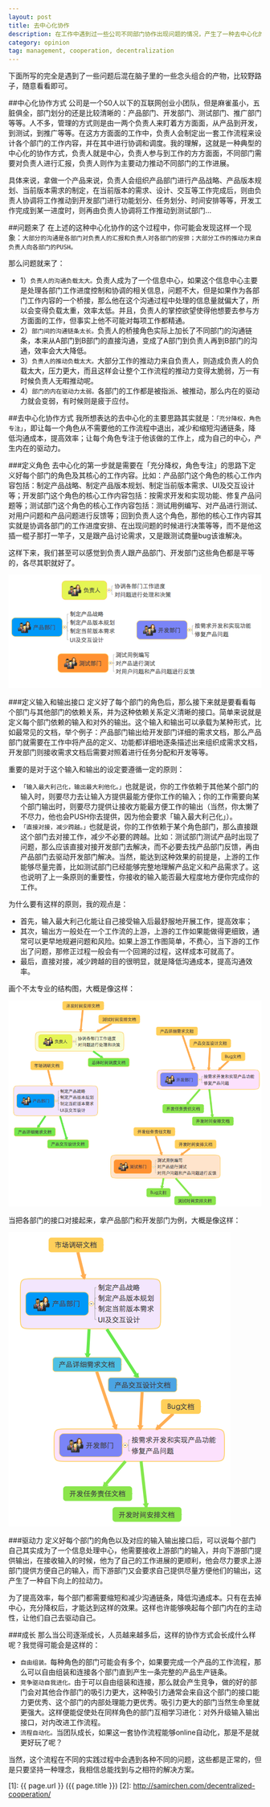 ```yaml
---
layout: post
title: 去中心化协作
description: 在工作中遇到过一些公司不同部门协作出现问题的情况，产生了一种去中心化的团队协作模式的想法，现在尝试着总结一下并写出来。
category: opinion
tag: management, cooperation, decentralization
---
```


下面所写的完全是遇到了一些问题后混在脑子里的一些念头组合的产物，比较野路子，随意看看即可。

##中心化协作方式
公司是一个50人以下的互联网创业小团队，但是麻雀虽小，五脏俱全，部门划分的还是比较清晰的：产品部门、开发部门、测试部门、推广部门等等。人不多，管理的方式则是由一两个负责人来盯着方方面面，从产品到开发，到测试，到推广等等。在这方方面面的工作中，负责人会制定出一套工作流程来设计各个部门的工作内容，并在其中进行协调和调度。我的理解，这就是一种典型的中心化的协作方式，负责人就是中心，负责人参与到工作的方方面面，不同部门需要对负责人进行汇报，负责人则作为主要动力推动不同部门的工作进展。

具体来说，拿做一个产品来说，负责人会组织产品部门进行产品战略、产品版本规划、当前版本需求的制定，在当前版本的需求、设计、交互等工作完成后，则由负责人协调将工作推动到开发部门进行功能划分、任务划分、时间安排等等，开发工作完成到某一进度时，则再由负责人协调将工作推动到测试部门...

##问题来了
在上述的这种中心化协作的这个过程中，你可能会发现这样一个现象：`大部分的沟通是各部门对负责人的汇报和负责人对各部门的安排；大部分工作的推动力来自负责人向各部门的PUSH。`

那么问题就来了：

- 1）`负责人的沟通负载太大。`负责人成为了一个信息中心，如果这个信息中心主要是处理各部门工作进度控制和协调的相关信息，问题不大，但是如果作为各部门工作内容的一个桥接，那么他在这个沟通过程中处理的信息量就偏大了，所以会变得负载太重，效率太低。并且，负责人的掌控欲望使得他想要去参与方方面面的工作，但事实上他不可能对每项工作都精通。
- 2）`部门间的沟通链条太长。`负责人的桥接角色实际上加长了不同部门的沟通链条，本来从A部门到B部门的直接沟通，变成了A部门到负责人再到B部门的沟通，效率会大大降低。
- 3）`负责人的推动负载太大。`大部分工作的推动力来自负责人，则造成负责人的负载太大，压力更大，而且这样会让整个工作流程的推动力变得太脆弱，万一有时候负责人无暇推动呢。
- 4）`部门的内在驱动力太弱。`各部门的工作都是被指派、被推动，那么内在的驱动力就会变弱，有时候则是疲于应付。

##去中心化协作方式
我所想表达的去中心化的主要思路其实就是：`「充分降权，角色专注」`，即让每一个角色从不需要他的工作流程中退出，减少和缩短沟通链条，降低沟通成本，提高效率；让每个角色专注于他该做的工作上，成为自己的中心，产生内在的驱动力。

###定义角色
去中心化的第一步就是需要在「充分降权，角色专注」的思路下定义好每个部门的角色及其核心的工作内容。比如：产品部门这个角色的核心工作内容包括：制定产品战略、制定产品版本规划、制定当前版本需求、UI及交互设计等；开发部门这个角色的核心工作内容包括：按需求开发和实现功能、修复产品问题等；测试部门这个角色的核心工作内容包括：测试用例编写、对产品进行测试、对用户问题和产品问题进行反馈等；回到负责人这个角色，那他的核心工作内容其实就是协调各部门的工作进度安排、在出现问题的时候进行决策等等，而不是他这插一棍子那打一竿子，又是跟产品讨论需求，又是跟测试商量bug该谁解决。

这样下来，我们甚至可以感觉到负责人跟产品部门、开发部门这些角色都是平等的，各尽其职就好了。


![](../../images/decentralized-cooperation/role-definition.png)


###定义输入和输出接口
定义好了每个部门的角色后，那么接下来就是要看看每个部门与其他部门的依赖关系，并为这种依赖关系定义清晰的接口。简单来说就是定义每个部门依赖的输入和对外的输出。这个输入和输出可以承载为某种形式，比如最常见的文档，举个例子：产品部门输出给开发部门详细的需求文档，那么产品部门就需要在工作中将产品的定义、功能都详细地逐条描述出来组织成需求文档，开发部门则接收需求文档后需要对照着进行任务分配和开发等等。

重要的是对于这个输入和输出的设定要遵循一定的原则：

- `「输入最大利己化，输出最大利他化。」`也就是说，你的工作依赖于其他某个部门的输入时，则要尽力去让输入方提供最能方便你工作的输入；你的工作需要向某个部门输出时，则要尽力提供让接收方能最方便工作的输出（当然，你太懒了不尽力，他也会PUSH你去提供，因为他会要求「输入最大利己化」）。
- `「直接对接，减少跨越。」`也就是说，你的工作依赖于某个角色部门，那么直接跟这个部门去对接工作，减少不必要的跨越。比如：测试部门测试产品时出现了问题，那么应该直接对接开发部门去解决，而不必要去找产品部门反馈，再由产品部门去驱动开发部门解决。当然，能达到这种效果的前提是，上游的工作能够尽量完善，比如测试部门已经能够完整地理解产品定义和产品需求了。这也说明了上一条原则的重要性，你接收的输入能否最大程度地方便你完成你的工作。

为什么要有这样的原则，我的观点是：

- 首先，输入最大利己化能让自己接受输入后最舒服地开展工作，提高效率；
- 其次，输出方一般处在一个工作流的上游，上游的工作如果能做得更细致，通常可以更早地规避问题和风险。如果上游工作图简单，不费心，当下游的工作出了问题，那修正过程一般会有一个回溯的过程，这样成本可就高了。
- 最后，直接对接，减少跨越的目的很明显，就是降低沟通成本，提高沟通效率。

画个不太专业的结构图，大概是像这样：

![](../../images/decentralized-cooperation/interface-definition.png)

当把各部门的接口对接起来，拿产品部门和开发部门为例，大概是像这样：

![](../../images/decentralized-cooperation/interface-connection.png)

###驱动力
定义好每个部门的角色以及对应的输入输出接口后，可以说每个部门自己其实成为了一个信息处理中心，他需要接收上游部门的输入，并向下游部门提供输出，在接收输入的时候，他为了自己的工作进展的更顺利，他会尽力要求上游部门提供方便自己的输入，而下游部门又会要求自己提供尽量方便他们的输出，这产生了一种自下向上的拉动力。

为了提高效率，每个部门都需要缩短和减少沟通链条，降低沟通成本。只有在去掉中心，充分降权后，才能达到这样的效果。这样也许能够唤起每个部门内在的主动性，让他们自己去驱动自己。


###成长
那么当公司逐渐成长，人员越来越多后，这样的协作方式会长成什么样呢？我觉得可能会是这样的：

- `自由组装。`每种角色的部门可能会有多个，如果要完成一个产品的工作流程，那么可以自由组装和连接各个部门直到产生一条完整的产品生产链条。
- `竞争驱动自我进化。`由于可以自由组装和连接，那么就会产生竞争，做的好的部门会对其他合作部门的吸引力更大，这种吸引力通常会来自这个部门的接口能力更优秀、这个部门的内部处理能力更优秀。吸引力更大的部门当然生命里就更强大。这样便能促使处在同样角色的部门互相学习进化：对外升级输入输出接口，对内改进工作流程。
- `流程自动化。`当团队成长，如果这一套协作流程能够online自动化，那是不是就更好玩了呢？

当然，这个流程在不同的实践过程中会遇到各种不同的问题，这些都是正常的，但是只要坚持一种理念，我相信总能找到与之相符的解决方案。




[SamirChen]: http://samirchen.com "SamirChen"
[1]: {{ page.url }} ({{ page.title }})
[2]: http://samirchen.com/decentralized-cooperation/
